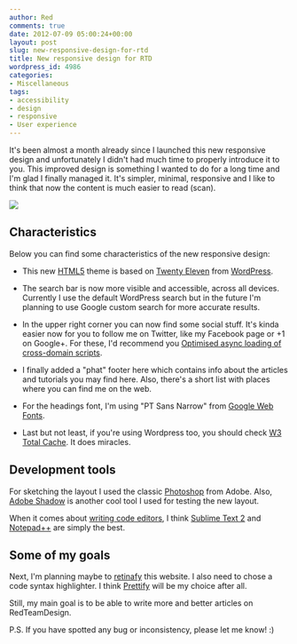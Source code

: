 ```yaml
---
author: Red
comments: true
date: 2012-07-09 05:00:24+00:00
layout: post
slug: new-responsive-design-for-rtd
title: New responsive design for RTD
wordpress_id: 4986
categories:
- Miscellaneous
tags:
- accessibility
- design
- responsive
- User experience
---
```


It's been almost a month already since I launched this new responsive design and unfortunately I didn't had much time to properly introduce it to you. This improved design is something I wanted to do for a long time and I'm glad I finally managed it. It's simpler, minimal, responsive and I like to think that now the content is much easier to read (scan).

![](http://www.red-team-design.com/wp-content/uploads/2012/07/new-responsive-design.jpg)

<!-- more -->

## Characteristics

Below you can find some characteristics of the new responsive design:
	
  * This new [HTML5](http://www.red-team-design.com/create-a-stylish-html5-template-from-scratch) theme is based on [Twenty Eleven](http://wordpress.org/extend/themes/twentyeleven) from [WordPress](http://wordpress.org/).
	
  * The search bar is now more visible and accessible, across all devices. Currently I use the default WordPress search but in the future I'm planning to use Google custom search for more accurate results.
	
  * In the upper right corner you can now find some social stuff. It's kinda easier now for you to follow me on Twitter, like my Facebook page or +1 on Google+. For these, I'd recommend you [Optimised async loading of cross-domain scripts](https://gist.github.com/1025811).
	
  * I finally added a "phat" footer here which contains info about the articles and tutorials you may find here. Also, there's a short list with places where you can find me on the web.
	
  * For the headings font, I'm using "PT Sans Narrow" from [Google Web Fonts](http://www.google.com/webfonts/specimen/PT+Sans+Narrow).
	
  * Last but not least, if you're using Wordpress too, you should check [W3 Total Cache](http://wordpress.org/extend/plugins/w3-total-cache/). It does miracles.

## Development tools

For sketching the layout I used the classic [Photoshop](http://www.adobe.com/products/photoshop.html) from Adobe. Also, [Adobe Shadow](http://labs.adobe.com/technologies/shadow/) is another cool tool I used for testing the new layout.

When it comes about [writing code editors](http://www.red-team-design.com/free-text-editors-tools-for-developers), I think [Sublime Text 2](http://www.sublimetext.com/2) and [Notepad++](http://notepad-plus-plus.org/) are simply the best.

## Some of my goals

Next, I'm planning maybe to [retinafy](http://f.cl.ly/items/012n0O023v2S2N1m3Q1t/How%20to%20Retinafy%20your%20Website.pdf) this website. I also need to chose a code syntax highlighter. I think [Prettify](http://code.google.com/p/google-code-prettify/) will be my choice after all.

Still, my main goal is to be able to write more and better articles on RedTeamDesign.

P.S. If you have spotted any bug or inconsistency, please let me know! :)

